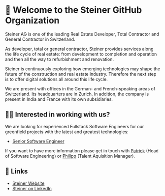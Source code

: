 # 👋 Welcome to the Steiner GitHub Organization

Steiner AG is one of the leading Real Estate Developer, Total Contractor and General Contractor in Switzerland.

As developer, total or general contractor, Steiner provides services along the life cycle of real estate: from development to completion and operation and then all the way to refurbishment and renovation.

Steiner is continuously exploring how emerging technologies may shape the future of the construction and real estate industry. Therefore the next step is to offer digital solutions all around this life cycle.

We are present with offices in the German- and French-speaking areas of Switzerland. Its headquarters are in Zurich. In addition, the company is present in India and France with its own subsidiaries.

## 👩‍💻 Interested in working with us?
We are looking for experienced Fullstack Software Engineers for our greenfield projects with the latest and greatest technologies:

- [Senior Software Engineer](https://swissdevjobs.ch/de/jobs/Steiner-AG-Senior-Software-Engineer)

If you want to have more information please get in touch with [Patrick](https://www.linkedin.com/in/patrickvaler/) (Head of Software Engineering) or [Philipp](https://www.linkedin.com/in/philipp-schmidt-a9580a121/) (Talent Aquisition Manager).

## 🔗 Links

- [Steiner Website](https://www.steiner.ch)
- [Steiner on LinkedIn](https://www.linkedin.com/company/steiner-ag/)
